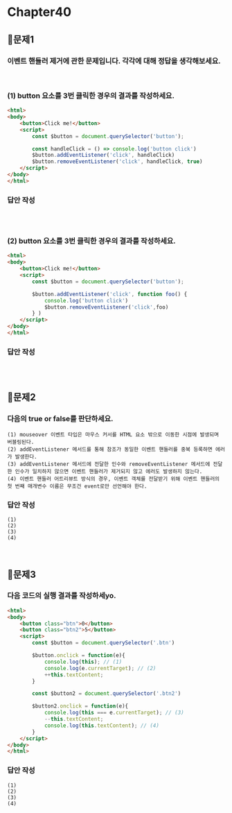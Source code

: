 # Chapter40
## 📌문제1

### 이벤트 핸들러 제거에 관한 문제입니다. 각각에 대해 정답을 생각해보세요.

<br>

### (1) button 요소를 3번 클릭한 경우의 결과를 작성하세요.
```html
<html>
<body>
    <button>Click me!</button>
    <script>
        const $button = document.querySelector('button');

        const handleClick = () => console.log('button click')
        $button.addEventListener('click', handleClick)
        $button.removeEventListener('click', handleClick, true)
    </script>
</body>
</html>
```
### 답안 작성
```

```

<br>

### (2) button 요소를 3번 클릭한 경우의 결과를 작성하세요.
```html
<html>
<body>
    <button>Click me!</button>
    <script>
        const $button = document.querySelector('button');

        $button.addEventListener('click', function foo() {
            console.log('button click')
            $button.removeEventListener('click',foo)
        } )
    </script>
</body>
</html>
```
### 답안 작성
```

```


<br>

## 📌문제2

### 다음의 true or false를 판단하세요.

```
(1) mouseover 이벤트 타입은 마우스 커서를 HTML 요소 밖으로 이동한 시점에 발생되며 버블링된다.
(2) addEventListener 메서드를 통해 참조가 동일한 이벤트 핸들러를 중복 등록하면 에러가 발생한다.
(3) addEventListener 메서드에 전달한 인수와 removeEventListener 메서드에 전달한 인수가 일치하지 않으면 이벤트 핸들러가 제거되지 않고 에러도 발생하지 않는다.
(4) 이벤트 핸들러 어트리뷰트 방식의 경우, 이벤트 객체를 전달받기 위해 이벤트 핸들러의 첫 번째 매개변수 이름은 무조건 event로만 선언해야 한다.
```

### 답안 작성
```
(1) 
(2) 
(3) 
(4) 
```

<br>

## 📌문제3

### 다음 코드의 실행 결과를 작성하세yo.

```html
<html>
<body>
    <button class="btn">0</button>
    <button class="btn2">5</button>
    <script>
        const $button = document.querySelector('.btn')

        $button.onclick = function(e){
            console.log(this); // (1)
            console.log(e.currentTarget); // (2)
            ++this.textContent;
        }

        const $button2 = document.querySelector('.btn2')

        $button2.onclick = function(e){
            console.log(this === e.currentTarget); // (3)
            --this.textContent;
            console.log(this.textContent); // (4)
        }
    </script>
</body>
</html>
```

### 답안 작성
```
(1) 
(2)
(3) 
(4) 
```

<br>


